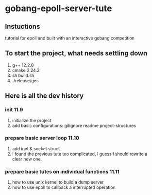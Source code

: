 # gobang-epoll-server-tute

## Instuctions

tutorial for epoll and built with an interactive gobang competition

## To start the project, what needs settling down

1. g++ 12.2.0
2. cmake 3.24.2
3. sh build.sh
4. ./release/ges

## Here is all the dev history

### init 11.9

1. initialize the project
2. add basic configurations: gitignore readme project-structures

### prepare basic server loop 11.10

1. add inet & socket struct
2. I found the previous tute too complicated, I guess I should rewrite a clear new one.

### prepare basic tutes on individual functions 11.11

1. how to use unix kernel to build a dump server
2. how to use epoll to callback a interrupted operation